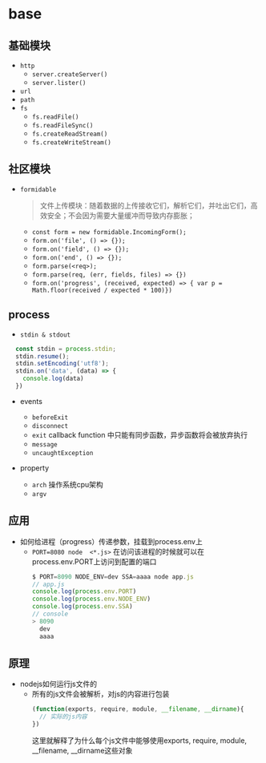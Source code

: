 #  base

## 基础模块
- `http`
  - `server.createServer()`
  - `server.lister()`
- `url`
- `path`
- `fs`
  - `fs.readFile()`
  - `fs.readFileSync()`
  - `fs.createReadStream()`
  - `fs.createWriteStream()`

## 社区模块
- `formidable`
    > 文件上传模块：随着数据的上传接收它们，解析它们，并吐出它们，高效安全；不会因为需要大量缓冲而导致内存膨胀；
    - `const form = new formidable.IncomingForm();`
    - `form.on('file', () => {});`
    - `form.on('field', () => {});`
    - `form.on('end', () => {});`
    - `form.parse(<req>);`
    - `form.parse(req, (err, fields, files) => {})`
    - `form.on('progress', (received, expected) => { var p = Math.floor(received / expected * 100)})`

## process
-  `stdin & stdout`
  ```js
    const stdin = process.stdin;
    stdin.resume();
    stdin.setEncoding('utf8');
    stdin.on('data', (data) => {
      console.log(data)
    })
  ```

- events
  - `beforeExit`
  - `disconnect`
  - `exit` callback function 中只能有同步函数，异步函数将会被放弃执行
  - `message`
  - `uncaughtException`

- property
  - `arch` 操作系统cpu架构 
  - `argv`

## 应用
- 如何给进程（progress）传递参数，挂载到process.env上
  - `PORT=8080 node  <*.js>` 在访问该进程的时候就可以在process.env.PORT上访问到配置的端口
    ```js
    $ PORT=8090 NODE_ENV=dev SSA=aaaa node app.js
    // app.js
    console.log(process.env.PORT)
    console.log(process.env.NODE_ENV)
    console.log(process.env.SSA)
    // console
    > 8090
      dev
      aaaa
    ```

## 原理
- nodejs如何运行js文件的
  - 所有的js文件会被解析，对js的内容进行包装
    ```js
    (function(exports, require, module, __filename, __dirname){
      // 实际的js内容
    })
    ```
    这里就解释了为什么每个js文件中能够使用exports, require, module, __filename, __dirname这些对象
